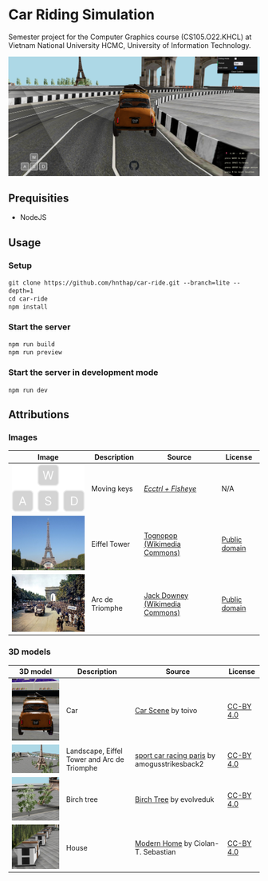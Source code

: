 # Car Riding Simulation

Semester project for the Computer Graphics course (CS105.O22.KHCL) at Vietnam National University HCMC, University of Information Technology.

![Starting Screen](./images/starting-screen.png)

## Prequisities

- NodeJS

## Usage

### Setup

```{bash}
git clone https://github.com/hnthap/car-ride.git --branch=lite --depth=1
cd car-ride
npm install
```

### Start the server

```{bash}
npm run build
npm run preview
```

### Start the server in development mode

```{bash}
npm run dev
```

## Attributions

### Images

| Image | Description | Source | License |
| --- | --- | --- | --- |
| <img src="public/controls.png" width="200px" alt="Moving keys" /> | Moving keys | [*Ecctrl + Fisheye*](https://codesandbox.io/s/nvk9pf) | N/A |
| <img src="public/Eiffel_Tower_20051010.jpg" width="300px" alt="Eiffel Tower" /> | Eiffel Tower | [Tognopop (Wikimedia Commons)](https://commons.wikimedia.org/wiki/File:Eiffel_Tower_20051010.jpg) | [Public domain](https://en.wikipedia.org/wiki/Public_domain) |
| <img src="public/Crowds_of_French_patriots_line_the_Champs_Elysees-edit2.jpg" width="300px" alt="Arc de Triomphe" /> | Arc de Triomphe | [Jack Downey (Wikimedia Commons)](https://commons.wikimedia.org/wiki/File:Crowds_of_French_patriots_line_the_Champs_Elysees-edit2.jpg) | [Public domain](https://en.wikipedia.org/wiki/Public_domain) |

### 3D models

| 3D model | Description | Source | License |
| --- | --- | --- | --- |
| <img src="images/car.png" width="200px" alt="Car" /> | Car | [Car Scene](https://skfb.ly/6uSoM) by toivo | [CC-BY 4.0](./LICENSES/cc-by-4-0.txt) |
| <img src="images/ground.png" width="300px" alt="Landscape, Eiffel Tower and Arc de Triomphe" /> | Landscape, Eiffel Tower and Arc de Triomphe | [sport car racing paris](https://skfb.ly/oIME6) by amogusstrikesback2 | [CC-BY 4.0](./LICENSES/cc-by-4-0.txt) |
| <img src="images/birch.png" width="300px" alt="Birch tree" /> | Birch tree | [Birch Tree](https://sketchfab.com/3d-models/birch-tree-aa842dffd9654d33b8b91170ce83c172) by evolveduk | [CC-BY 4.0](./LICENSES/cc-by-4-0.txt) |
| <img src="images/modern-house.png" width="300px" alt="House" /> | House | [Modern Home](https://sketchfab.com/3d-models/modern-home-7054d2d8710b4213ad3857c1e37e57ec) by Ciolan-T. Sebastian | [CC-BY 4.0](./LICENSES/cc-by-4-0.txt) |
